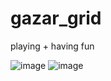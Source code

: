 # gazar_grid
playing + having fun

![image](https://user-images.githubusercontent.com/85686319/228239005-efba4c4d-9c37-422e-8e88-c146a27c48f2.png)
![image](https://user-images.githubusercontent.com/85686319/228238934-2d9f1767-6d34-4435-a34f-9b1124212b99.png)
